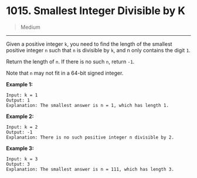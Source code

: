 # 1015. Smallest Integer Divisible by K

> Medium

------

Given a positive integer `k`, you need to find the length of the smallest positive integer `n` such that `n` is divisible by `k`, and n only contains the digit `1`.

Return the length of `n`. If there is no such `n`, return `-1`.

Note that `n` may not fit in a 64-bit signed integer.

**Example 1:**

```
Input: k = 1
Output: 1
Explanation: The smallest answer is n = 1, which has length 1.
```

**Example 2:**

```
Input: k = 2
Output: -1
Explanation: There is no such positive integer n divisible by 2.
```

**Example 3:**

```
Input: k = 3
Output: 3
Explanation: The smallest answer is n = 111, which has length 3.
```